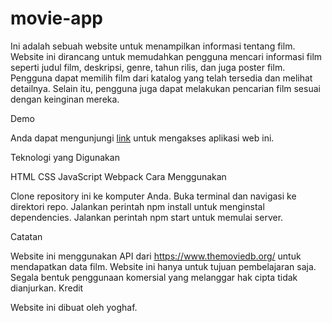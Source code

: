 # movie-app
 
Ini adalah sebuah website untuk menampilkan informasi tentang film. Website ini dirancang untuk memudahkan pengguna mencari informasi film seperti judul film, deskripsi, genre, tahun rilis, dan juga poster film. Pengguna dapat memilih film dari katalog yang telah tersedia dan melihat detailnya. Selain itu, pengguna juga dapat melakukan pencarian film sesuai dengan keinginan mereka.

Demo

Anda dapat mengunjungi [link](https://movies-web-apps.netlify.app) untuk mengakses aplikasi web ini.

Teknologi yang Digunakan

HTML
CSS
JavaScript
Webpack
Cara Menggunakan

Clone repository ini ke komputer Anda.
Buka terminal dan navigasi ke direktori repo.
Jalankan perintah npm install untuk menginstal dependencies.
Jalankan perintah npm start untuk memulai server.

Catatan

Website ini menggunakan API dari https://www.themoviedb.org/ untuk mendapatkan data film.
Website ini hanya untuk tujuan pembelajaran saja. Segala bentuk penggunaan komersial yang melanggar hak cipta tidak dianjurkan.
Kredit

Website ini dibuat oleh yoghaf.
